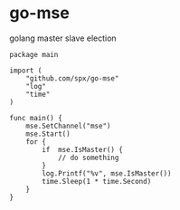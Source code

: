 # go-mse
golang master slave election
```
package main

import (
	"github.com/spx/go-mse"
	"log"
	"time"
)

func main() {
	mse.SetChannel("mse")
	mse.Start()
	for {
		if  mse.IsMaster() {
			// do something 
		}
		log.Printf("%v", mse.IsMaster())
		time.Sleep(1 * time.Second)
	}
}
```


